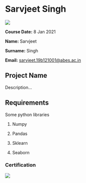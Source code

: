 # Sarvjeet Singh  
![](img/logo.png)

**Course Date:** 8 Jan 2021

**Name:** Sarvjeet 

**Surname:** Singh 

**Email:** sarvjeet.19b121001@abes.ac.in 



## Project Name
Description...

## Requirements
Some python libraries
1. Numpy

2. Pandas

3. Sklearn

4. Seaborn



### Certification
![](img/certificate_ex.png)

